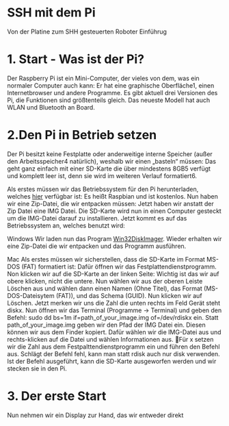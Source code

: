 # SSH mit dem Pi
Von der Platine zum SHH gesteuerten Roboter
Einführug 

# 1. Start - Was ist der Pi?
Der Raspberry Pi ist ein Mini-Computer, der vieles von dem, was ein normaler Computer auch kann: Er hat eine graphische Oberfläche1, einen Internetbrowser und andere Programme. 
Es gibt aktuell drei Versionen des Pi, die Funktionen sind größtenteils gleich. Das neueste Modell hat auch WLAN und Bluetooth an Board.

# 2.Den Pi in Betrieb setzen

Der Pi besitzt keine Festplatte oder anderweitige interne Speicher (außer den Arbeitsspeicher4 natürlich), weshalb wir einen „basteln“ müssen: Das geht ganz einfach mit einer SD-Karte die über mindestens 8GB5 verfügt und komplett leer ist, denn sie wird im weiteren Verlauf formatiert6.

Als erstes müssen wir das Betriebssystem für den Pi herunterladen, welches [hier](https://downloads.raspberrypi.org/raspbian_latest) verfügbar ist: Es heißt Raspbian und ist kostenlos. 
Nun haben wir eine Zip-Datei, die wir entpacken müssen: Jetzt haben wir anstatt der Zip Datei eine IMG Datei. 
Die SD-Karte wird nun in einen Computer gesteckt um die IMG-Datei darauf zu installieren. Jetzt kommt es auf das Betriebssystem an, welches benutzt wird: 

Windows 
Wir laden nun das Program [Win32DiskImager](http://sourceforge.net/projects/win32diskimager/). Wieder erhalten wir eine Zip-Datei die wir entpacken und das Programm ausführen. 

Mac 
Als erstes müssen wir sicherstellen, dass die SD-Karte im Format MS-DOS (FAT) formatiert ist: Dafür öffnen wir das Festplattendienstprogramm. Non klicken wir auf die SD-Karte an der linken Seite: Wichtig ist das wir auf obere klicken, nicht die untere. Nun wählen wir aus der oberen Leiste Löschen aus und wählen dann einen Namen (Ohne Titel), das Format (MS-DOS-Dateisytem (FAT)), und das Schema (GUID). Nun klicken wir auf Löschen. 
Jetzt merken wir uns die Zahl die unten rechts im Feld Gerät steht diskx.
Nun öffnen wir das Terminal (Programme -> Terminal) und geben den Befehl: sudo dd bs=1m if=path_of_your_image.img of=/dev/rdiskx ein.
Statt path_of_your_image.img geben wir den Pfad der IMG Datei ein. Diesen können wir aus dem Finder kopiert. Dafür wählen wir die IMG-Datei aus und rechts-klicken auf die Datei und wählen Informationen aus. Für x setzen wir die Zahl aus dem Festpalttendienstprogramm ein und führen den Befehl aus. 
Schlägt der Befehl fehl, kann man statt rdisk auch nur disk verwenden.
Ist der Befehl ausgeführt, kann die SD-Karte ausgeworfen werden und wir stecken sie in den Pi. 

# 3. Der erste Start
Nun nehmen wir ein Display zur Hand, das wir entweder direkt 








